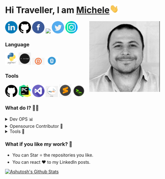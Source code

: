 
<h1>Hi Traveller, I am <a href="#">Michele</a><img src="https://raw.githubusercontent.com/ABSphreak/ABSphreak/master/gifs/Hi.gif" width="30px"></h1>
<img align='right' src="https://github.com/micheleberardi/micheleberardi/blob/master/18176544.png" width="230" />

<a href="https://www.linkedin.com/in/micheleberardi"><img src="https://github.com/micheleberardi/micheleberardi/blob/master/logos/linkedin.png" width="40" /></a>
<a href="https://github.com/micheleberardi"><img src="https://github.com/micheleberardi/micheleberardi/blob/master/logos/github-logo.png" width="40" /></a>
<a href="https://www.facebook.com/himichele/"><img src="https://github.com/micheleberardi/micheleberardi/blob/master/logos/facebook.png" width="40" /></a>
<a href="mailto:michele@linux.com"><img src="https://github.com/ashutosh1919/ashutosh1919/blob/master/logos/google-plus.png" width="40" /></a>
<a href="https://twitter.com/pygophers"><img src="https://github.com/micheleberardi/micheleberardi/blob/master/logos/twitter.png" width="40" /></a>
<a href="https://www.instagram.com/mikebkn"><img src="https://github.com/micheleberardi/micheleberardi/blob/master/logos/instagram.png" width="40" /></a>

<h3>Language</h3> 

<a href="#"><img src="https://github.com/micheleberardi/micheleberardi/blob/master/logos/python.png" width="40" /></a>
<a href="#"><img src="https://github.com/micheleberardi/micheleberardi/blob/master/logos/bash.jpg" width="40" /></a>
<a href="#"><img src="https://github.com/micheleberardi/micheleberardi/blob/master/logos/html.jpg" width="40" /></a>
<a href="#"><img src="https://github.com/micheleberardi/micheleberardi/blob/master/logos/css.jpg" width="40" /></a>



<h3>Tools</h3>

<a href="#"><img src="https://github.com/micheleberardi/micheleberardi/blob/master/logos/github-logo.png" width="40" /></a>
<a href="#"><img src="https://github.com/micheleberardi/micheleberardi/blob/master/logos/pycharm.jpeg" width="40" /></a>
<a href="#"><img src="https://github.com/micheleberardi/micheleberardi/blob/master/logos/visual.png" width="40" /></a>
<a href="#"><img src="https://github.com/micheleberardi/micheleberardi/blob/master/logos/mysql.png" width="40" /></a>
<a href="#"><img src="https://github.com/micheleberardi/micheleberardi/blob/master/logos/sublime.png" width="40" /></a>
<a href="#"><img src="https://github.com/micheleberardi/micheleberardi/blob/master/logos/iterm.png" width="40" /></a>

<h3>What do I? 👨‍💻</h3>
<details>
<summary>Dev OPS 📊</summary>
<ul>
  <li>Accomplished System Engineer with over ten years of experience leading international technology projects and teams. Strong technical background in cloud and Linux technologies designing AdTech and mobile content solutions built to high performance standards. Experience managing budgets and distributed cross-functional technical teams. Personal: Avid reader of technical blogs, advocate of open source, ultrarunner/marathoner, and certified boxing trainer, and contributor CNCF Foundation and kubernetes community

Linux, Amazon AWS, Google Cloud, Akamai, Maxcdn, Nginx, Apache, Cacti, Nagios, Redis,MySQL, Jira, Confluence, Slack, Python, Ansible, Amazon EKS, Amazon RDS, Amazon Elastic Cache, Google BigQuery , DataStudio, metabase </li>
  <li>Many more on and out of Github...</li>
</ul>
</details>


<details>
<summary>Opensource Contributor 📝</summary>
  <ul>
    <li> CNCF Foundation and kubernetes community</li>
    <li>You can also scroll down and get the information on my <a href="https://github.com/micheleberardi">github profile</a>.</li>
  </ul>
</details>


<details>
<summary>Tools 📝</summary>
  <ul>
    <a href="#"><img src="https://github.com/micheleberardi/micheleberardi/blob/master/logos/github-logo.png" width="40" /></a>
  </ul>
</details>


<h3>What if you like my work? 🤩</h3>
<ul>
  
  <li>You can Star ⭐ the repositories you like.</li>
  <li>You can react ❤️ to my LinkedIn posts.</li>
</ul>

[![Ashutosh's Github Stats](https://github-readme-stats.vercel.app/api?username=micheleberardi&show_icons=true&count_private=true)](https://github.com/micheleberardi/github-readme-stats)
